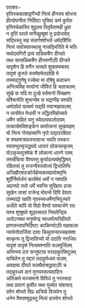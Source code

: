 पराशरः-   
वृत्तिस्सकाशाद्वर्णेभ्यो नित्यं हीनस्य शोभना  
प्रीत्योपनीता निर्दिष्टा भूयिष्ठं कर्म कुर्वतः  
वृत्तिश्चेन्नास्ति शूद्रस्य पितृपैतामही ध्रुवा  
न वृत्तिं परतो मार्गेच्छुश्रूषां तु प्रयोजयेत्  
सद्भिस्तु सह संसर्गश्शोभते धर्मदर्शिभिः  
नित्यं सर्वास्ववस्थासु नासद्भिरिति मे मतिः  
यथोदयगिरौ द्रव्यं सन्निकर्षेण दीप्यते  
तथा सत्सन्निकर्षेण हीनवर्णोऽपि दीप्यते  
यादृशेन हि वर्णेन भाव्यते शुक्लमम्बरम्  
तादृशं कुरुते रूपमेवमेतदवेहि मे  
तस्माद्गुणेषु रज्येथा मा दोषेषु कदाचन  
अनित्यमिह मर्त्यानां जीवितं हि चलाचलम्  
सुखे वा यदि वा दुःखे वर्तमानो विचक्षणः  
यश्चिनोति शुभान्येव स भद्राणीह पश्यति  
धर्मादपेतं यत्कर्म यद्यपि स्यान्महाफलम्  
न तत्सेवेत मेधावी न तद्धितमिहोच्यते  
धर्मेण सहितं यत्तु भवेदल्पफलोदयम्  
तत्कार्यमविशङ्केन कर्मात्यन्तं सुखावहम्  
यो नित्यं गोसहस्राणि नृपो दद्यादरक्षिता  
स शब्दमात्रफलभाग्राजा भवति तस्करः  
स्वयम्भूरसृजद्ध्यग्रे धातारं लोकसत्कृतम्  
योऽसृजत्पुत्रमेकं वै लोकानां धारणे रतम्  
तमर्चयित्वा वैश्यस्तु कुर्यादत्यर्थमृद्धिमत्  
रक्षितव्यं तु राजन्यैरुपयोज्यं द्विजातिभिः  
अजिह्मैरशठक्रोधैर्हव्यकव्यप्रयोक्तृभिः  
शूर्दैर्निर्मार्जनं कार्यमेवं धर्मो न नश्यति  
अप्रनष्टे ततो धर्मे भवन्ति सुखिताः प्रजाः  
सुखेन तासां राजेन्द्र मोदन्ते दिवि देवताः  
तस्माद्यो रक्षति नृपस्स्वधर्मेणाभिपूज्यते  
अधीते चापि यो विप्रो वैश्यो यश्चार्जने रतः  
यश्च शुश्रूषते शूद्रस्सततं नियतेन्द्रियः  
अतोऽन्यथा मनुष्येन्द्र स्वधर्मात्परिहीयते  
प्राणसन्तापनिर्दिष्टाः काकिण्योऽपि महाफलाः  
न्यायेनोपार्जिता दत्ताः किमुतान्यास्सहस्रशः  
सत्कृत्य तु द्विजातिभ्यो यो ददाति नराधिपः  
यादृशं तादृशं नित्यमश्नाति फलमूर्जितम्  
अभिगम्य दत्तं सन्तुष्ट्या यत्तदाहुरभिष्टुतम्  
याचितेन तु यद्दत्तं तदाहुर्मध्यमं फलम्  
अवज्ञया दीयते यत्तथैवाश्रद्धयाऽपि च  
तदाहुरधमं दानं मुनयस्सत्यवादिनः  
अतिक्रमे मज्जमानो विविधे तु नरस्सदा  
तथा प्रयत्नं कुर्वीत यथा मुच्येत संशयात्  
दमेन शोभते विप्रः क्षत्रियो विजयेन तु  
धनेन वैश्यश्शूद्रस्तु नित्यं दास्येन शोभते   
